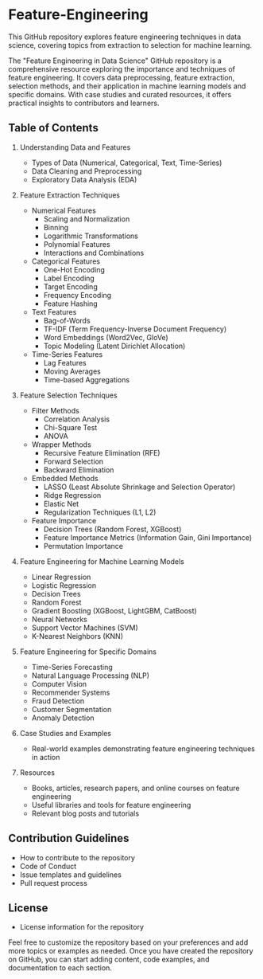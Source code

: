 # Feature-Engineering
This GitHub repository explores feature engineering techniques in data science, covering topics from extraction to selection for machine learning.

The "Feature Engineering in Data Science" GitHub repository is a comprehensive resource exploring the importance and techniques of feature engineering. It covers data preprocessing, feature extraction, selection methods, and their application in machine learning models and specific domains. With case studies and curated resources, it offers practical insights to contributors and learners.


## Table of Contents
1. Understanding Data and Features
   - Types of Data (Numerical, Categorical, Text, Time-Series)
   - Data Cleaning and Preprocessing
   - Exploratory Data Analysis (EDA)

2. Feature Extraction Techniques
   - Numerical Features
     - Scaling and Normalization
     - Binning
     - Logarithmic Transformations
     - Polynomial Features
     - Interactions and Combinations
   - Categorical Features
     - One-Hot Encoding
     - Label Encoding
     - Target Encoding
     - Frequency Encoding
     - Feature Hashing
   - Text Features
     - Bag-of-Words
     - TF-IDF (Term Frequency-Inverse Document Frequency)
     - Word Embeddings (Word2Vec, GloVe)
     - Topic Modeling (Latent Dirichlet Allocation)
   - Time-Series Features
     - Lag Features
     - Moving Averages
     - Time-based Aggregations

3. Feature Selection Techniques
   - Filter Methods
     - Correlation Analysis
     - Chi-Square Test
     - ANOVA
   - Wrapper Methods
     - Recursive Feature Elimination (RFE)
     - Forward Selection
     - Backward Elimination
   - Embedded Methods
     - LASSO (Least Absolute Shrinkage and Selection Operator)
     - Ridge Regression
     - Elastic Net
     - Regularization Techniques (L1, L2)
   - Feature Importance
     - Decision Trees (Random Forest, XGBoost)
     - Feature Importance Metrics (Information Gain, Gini Importance)
     - Permutation Importance

4. Feature Engineering for Machine Learning Models
   - Linear Regression
   - Logistic Regression
   - Decision Trees
   - Random Forest
   - Gradient Boosting (XGBoost, LightGBM, CatBoost)
   - Neural Networks
   - Support Vector Machines (SVM)
   - K-Nearest Neighbors (KNN)

5. Feature Engineering for Specific Domains
   - Time-Series Forecasting
   - Natural Language Processing (NLP)
   - Computer Vision
   - Recommender Systems
   - Fraud Detection
   - Customer Segmentation
   - Anomaly Detection

6. Case Studies and Examples
   - Real-world examples demonstrating feature engineering techniques in action

7. Resources
   - Books, articles, research papers, and online courses on feature engineering
   - Useful libraries and tools for feature engineering
   - Relevant blog posts and tutorials

## Contribution Guidelines
- How to contribute to the repository
- Code of Conduct
- Issue templates and guidelines
- Pull request process

## License
- License information for the repository

Feel free to customize the repository based on your preferences and add more topics or examples as needed. Once you have created the repository on GitHub, you can start adding content, code examples, and documentation to each section.
